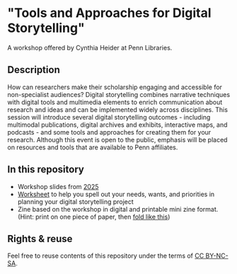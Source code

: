 # "Tools and Approaches for Digital Storytelling"
A workshop offered by Cynthia Heider at Penn Libraries.

## Description 
How can researchers make their scholarship engaging and accessible for non-specialist audiences? Digital storytelling combines narrative techniques with digital tools and multimedia elements to enrich communication about research and ideas and can be implemented widely across disciplines. This session will introduce several digital storytelling outcomes - including multimodal publications, digital archives and exhibits, interactive maps, and podcasts - and some tools and approaches for creating them for your research. Although this event is open to the public, emphasis will be placed on resources and tools that are available to Penn affiliates.

## In this repository
- Workshop slides from [2025](https://github.com/cynthiaheider/digital-storytelling/blob/main/Spring2025_DigitalStorytelling.pdf)
- [Worksheet](https://github.com/cynthiaheider/digital-storytelling/blob/main/Spring2025_DigitalStorytellingWorksheet.pdf) to help you spell out your needs, wants, and priorities in planning your digital storytelling project
- Zine based on the workshop in digital and printable mini zine format. (Hint: print on one piece of paper, then [fold like this](https://www.42ndstreet.org.uk/media/etdlxppk/zine-guide-colour.jpg))

## Rights & reuse
Feel free to reuse contents of this repository under the terms of [CC BY-NC-SA](https://creativecommons.org/licenses/by-nc-sa/4.0/).
